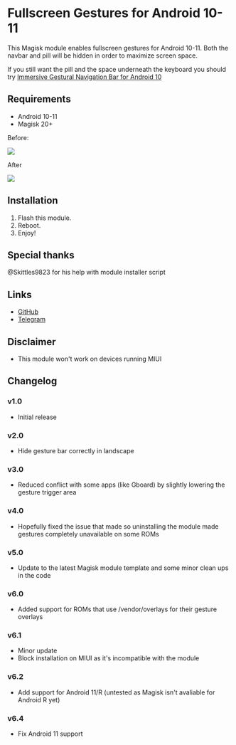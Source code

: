 # Fullscreen Gestures for Android 10-11

This Magisk module enables fullscreen gestures for Android 10-11. Both the navbar and pill will be hidden in order to maximize screen space.

If you still want the pill and the space underneath the keyboard you should try [Immersive Gestural Navigation Bar for Android 10](https://github.com/samchugit/Immersive_Gestural_Nav_Bar)

## Requirements
- Android 10-11
- Magisk 20+

Before:

![](https://i.imgur.com/3GIKuoE.jpg)

After

![](https://imgur.com/a/Mgo1j8a)

## Installation
1. Flash this module.
2. Reboot.
3. Enjoy!

## Special thanks
@Skittles9823 for his help with module installer script

## Links
- [GitHub](https://github.com/Magisk-Modules-Repo/HideNavBar) 
- [Telegram](https://t.me/DanGLES3)

## Disclaimer
- This module won't work on devices running MIUI

## Changelog
### v1.0
- Initial release
### v2.0
- Hide gesture bar correctly in landscape
### v3.0
- Reduced conflict with some apps (like Gboard) by slightly lowering the gesture trigger area
### v4.0
- Hopefully fixed the issue that made so uninstalling the module made gestures completely unavailable on some ROMs
### v5.0
- Update to the latest Magisk module template and some minor clean ups in the code
### v6.0
- Added support for ROMs that use /vendor/overlays for their gesture overlays
### v6.1
- Minor update
- Block installation on MIUI as it's incompatible with the module
### v6.2
- Add support for Android 11/R (untested as Magisk isn't avaliable for Android R yet)
### v6.4
- Fix Android 11 support
